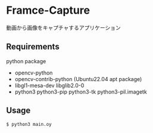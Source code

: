 # Framce-Capture
動画から画像をキャプチャするアプリケーション

## Requirements
python package
- opencv-python
- opencv-contrib-python
(Ubuntu22.04 apt package)
- libgl1-mesa-dev libglib2.0-0
- python3 python3-pip python3-tk python3-pil.imagetk

## Usage
```
$ python3 main.oy
```